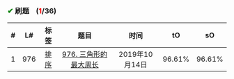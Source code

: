 
### <font color="green">✔</font> 刷题&nbsp;&nbsp;&nbsp;&nbsp;(<font color="red">1</font>/36)

\# | L# | 标签 | 题目 | 时间 | tO | sO
 :-: | :-: | :-: | :-: |:-: |:-: |:-:
1 | 976 |  <a href="https://github.com/xdxTao/LeetCode/tree/master/题解(titleSolution)/排序(Sort)">排序</a>  |<a href="https://github.com/xdxTao/LeetCode/blob/master/题解(titleSolution)/排序(Sort)/976. 三角形的最大周长.md"> 976. 三角形的最大周长</a> | 2019年10月14日 | 96.61% | 96.61%
